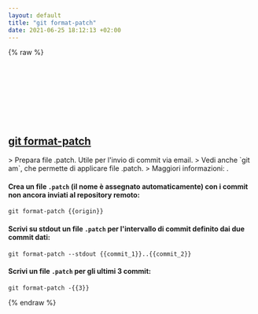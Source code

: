 ```yaml
---
layout: default
title: "git format-patch"
date: 2021-06-25 18:12:13 +02:00
---
```

{% raw %}
<h2 id="git-format-patch">
  <a href="/it/common/git-format-patch.html">git format-patch</a> <a href="#git-format-patch"><svg class="icon">
    <use href="/assets/images/unicode_sprite.svg#link" />
  </svg></a>
</h2>
> Prepara file .patch. Utile per l'invio di commit via email.
> Vedi anche `git am`, che permette di applicare file .patch.
> Maggiori informazioni: <https://git-scm.com/docs/git-format-patch>.

#### Crea un file `.patch` (il nome è assegnato automaticamente) con i commit non ancora inviati al repository remoto:
```shell
git format-patch {{origin}}
```
#### Scrivi su stdout un file `.patch` per l'intervallo di commit definito dai due commit dati:
```shell
git format-patch --stdout {{commit_1}}..{{commit_2}}
```
#### Scrivi un file `.patch` per gli ultimi 3 commit:
```shell
git format-patch -{{3}}
```
{% endraw %}